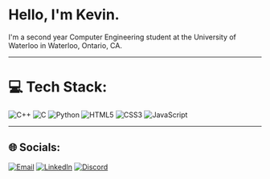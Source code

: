 # Hello, I'm Kevin.

I'm a second year Computer Engineering student at the University of Waterloo in Waterloo, Ontario, CA.

---

# 💻 Tech Stack:
![C++](https://img.shields.io/badge/C++-00599C.svg?style=for-the-badge&logo=c%2B%2B&logoColor=white)
![C](https://img.shields.io/badge/C-00599C.svg?style=for-the-badge&logo=c&logoColor=white)
![Python](https://img.shields.io/badge/Python-3670A0?style=for-the-badge&logo=python&logoColor=ffdd54)
![HTML5](https://img.shields.io/badge/HTML5-E34F26.svg?style=for-the-badge&logo=html5&logoColor=white)
![CSS3](https://img.shields.io/badge/CSS3-1572B6.svg?style=for-the-badge&logo=css3&logoColor=white)
![JavaScript](https://img.shields.io/badge/JavaScript-F7DF1E.svg?style=for-the-badge&logo=javascript&logoColor=black)

---

## 🌐 Socials:
[![Email](https://img.shields.io/badge/Email-D14836?style=flat-square&logo=gmail&logoColor=white)](mailto:kxvin.pxtel1@gmail.com) 
[![LinkedIn](https://img.shields.io/badge/LinkedIn-%230077B5.svg?style=flat-square&logo=linkedin&logoColor=white)](https://linkedin.com/in/https://www.linkedin.com/in/kevinp2004/) 
[![Discord](https://img.shields.io/badge/Discord-%237289DA.svg?style=flat-square&logo=discord&logoColor=white)](https://discord.gg/482769706026270721)







